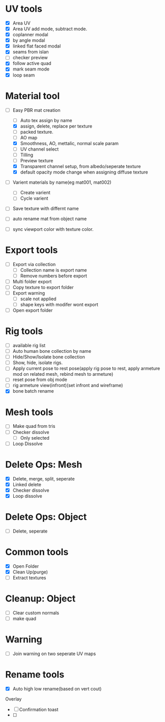 # UV tools

* [X] Area UV
* [X] Area UV add mode, subtract mode.
* [X] coplanner modal
* [X] by angle modal
* [X] linked flat faced modal
* [X] seams from islan
* [ ] checker preview
* [X] follow active quad
* [X] mark seam mode
* [X] loop seam

# Material tool

* [ ] Easy PBR mat creation

  * [ ] Auto tex assign by name
  * [X] assign, delete, replace per texture
  * [ ] packed texture.
  * [ ] AO map
  * [X] Smoothness, AO, mettalic, normal scale param
  * [ ] UV channel select
  * [ ] Tilling
  * [ ] Preview texture
  * [X] Transparent channel setup, from albedo/seperate texture
  * [X] default opacity mode change when assigning diffuse texture
* [ ] Varient materials by name(eg mat001, mat002)

  * [ ] Create varient
  * [ ] Cycle varient
* [ ] Save texture with differnt name
* [ ] auto rename mat from object name
* [ ] sync viewport color with texture color.

# Export tools

* [ ] Export via collection
  * [ ] Collection name is export name
  * [ ] Remove numbers before export
* [ ] Multi folder export
* [ ] Copy texture to export folder
* [ ] Export warning
  * [ ] scale not applied
  * [ ] shape keys with modifer wont export
* [ ] Open export folder

# Rig tools

* [ ] available rig list
* [ ] Auto human bone collection by name
* [ ] Hide/Show/Isolate bone collection
* [ ] Show, hide, isolate rigs.
* [ ] Apply current pose to rest pose(apply rig pose to rest, apply armeture mod on related mesh, rebind mesh to armeture)
* [ ] reset pose from obj mode
* [ ] rig armeture view(infront)(set infront and wireframe)
* [X] bone batch rename

# Mesh tools

* [ ] Make quad from tris
* [ ] Checker dissolve
  * [ ] Only selected
* [ ] Loop Dissolve

# Delete Ops: Mesh

* [X] Delete, merge, split, seperate
* [X] Linked delete
* [X] Checker dissolve
* [X] Loop dissolve

# Delete Ops: Object

* [ ] Delete, seperate

# Common tools

* [X] Open Folder
* [X] Clean Up(purge)
* [ ] Extract textures

# Cleanup: Object

- [ ] Clear custom normals
- [ ] make quad

# Warning

* [ ] Join warning on two seperate UV maps

# Rename tools

* [X] Auto high low rename(based on vert cout)

Overlay

* [ ] Confirmation toast
* [ ]
